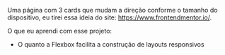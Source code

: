 Uma página com 3 cards que mudam a direção conforme o tamanho do dispositivo, eu tirei essa ideia do site: https://www.frontendmentor.io/.

O que eu aprendi com esse projeto:

- O quanto a Flexbox facilita a construção de layouts responsivos
